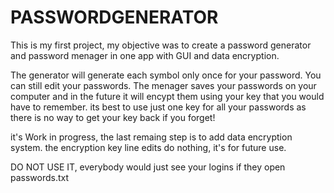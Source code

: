 # PASSWORDGENERATOR

This is my first project, my objective was to create a password generator and password menager in one app with GUI and data encryption.

The generator will generate each symbol only once for your password. You can still edit your passwords.
The menager saves your passwords on your computer and in the future it will encypt them using your key that you would have to remember.
its best to use just one key for all your passwords as there is no way to get your key back if you forget!

it's Work in progress, the last remaing step is to add data encryption system.
the encryption key line edits do nothing, it's for future use.

DO NOT USE IT, everybody would just see your logins if they open passwords.txt
